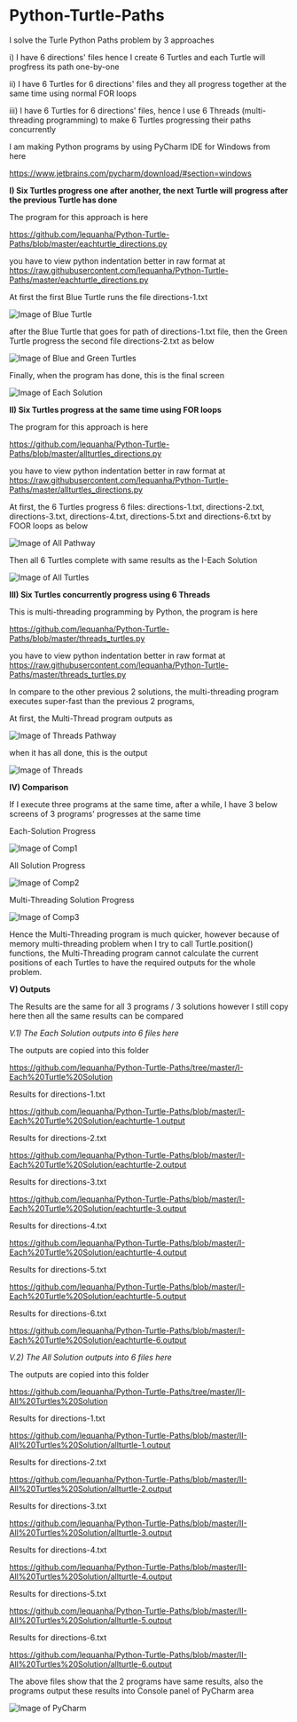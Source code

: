 # Python-Turtle-Paths

I solve the Turle Python Paths problem by 3 approaches

i) I have 6 directions' files hence I create 6 Turtles and each Turtle will progfress its path one-by-one

ii) I have 6 Turtles for 6 directions' files and they all progress together at the same time using normal FOR loops

iii) I have 6 Turtles for 6 directions' files, hence I use 6 Threads (multi-threading programming) to make 6 Turtles progressing their paths concurrently

I am making Python programs by using PyCharm IDE for Windows from here

https://www.jetbrains.com/pycharm/download/#section=windows



**I) Six Turtles progress one after another, the next Turtle will progress after the previous Turtle has done**

The program for this approach is here 

https://github.com/lequanha/Python-Turtle-Paths/blob/master/eachturtle_directions.py

you have to view python indentation better in raw format at
https://raw.githubusercontent.com/lequanha/Python-Turtle-Paths/master/eachturtle_directions.py

At first the first Blue Turtle runs the file directions-1.txt

![Image of Blue Turtle](https://github.com/lequanha/Python-Turtle-Paths/blob/master/I-Each%20Turtle%20Solution/Each-Pathway.png)

after the Blue Turtle that goes for path of directions-1.txt file, then the Green Turtle progress the second file directions-2.txt as below

![Image of Blue and Green Turtles](https://github.com/lequanha/Python-Turtle-Paths/blob/master/I-Each%20Turtle%20Solution/Each-Path2.png)

Finally, when the program has done, this is the final screen

![Image of Each Solution](https://github.com/lequanha/Python-Turtle-Paths/blob/master/I-Each%20Turtle%20Solution/Each.png)


**II) Six Turtles progress at the same time using FOR loops**

The program for this approach is here 

https://github.com/lequanha/Python-Turtle-Paths/blob/master/allturtles_directions.py

you have to view python indentation better in raw format at
https://raw.githubusercontent.com/lequanha/Python-Turtle-Paths/master/allturtles_directions.py

At first, the 6 Turtles progress 6 files: directions-1.txt, directions-2.txt, directions-3.txt, directions-4.txt, directions-5.txt and directions-6.txt by FOOR loops as below

![Image of All Pathway](https://github.com/lequanha/Python-Turtle-Paths/blob/master/II-All%20Turtles%20Solution/All-Pathway.png)

Then all 6 Turtles complete with same results as the I-Each Solution

![Image of All Turtles](https://github.com/lequanha/Python-Turtle-Paths/blob/master/II-All%20Turtles%20Solution/All.png)


**III) Six Turtles concurrently progress using 6 Threads**

This is multi-threading programming by Python, the program is here

https://github.com/lequanha/Python-Turtle-Paths/blob/master/threads_turtles.py

you have to view python indentation better in raw format at
https://raw.githubusercontent.com/lequanha/Python-Turtle-Paths/master/threads_turtles.py

In compare to the other previous 2 solutions, the multi-threading program executes super-fast than the previous 2 programs,

At first, the Multi-Thread program outputs as 

![Image of Threads Pathway](https://github.com/lequanha/Python-Turtle-Paths/blob/master/III-Multi-Thread%20Solution/Threads-Pathway.png)

when it has all done, this is the output

![Image of Threads](https://github.com/lequanha/Python-Turtle-Paths/blob/master/III-Multi-Thread%20Solution/Threads.png)

**IV) Comparison**

If I execute three programs at the same time, after a while, I have 3 below screens of 3 programs' progresses at the same time

Each-Solution Progress

![Image of Comp1](https://github.com/lequanha/Python-Turtle-Paths/blob/master/III-Multi-Thread%20Solution/each_comparison.png)

All Solution Progress

![Image of Comp2](https://github.com/lequanha/Python-Turtle-Paths/blob/master/III-Multi-Thread%20Solution/all_comparison.png)

Multi-Threading Solution Progress

![Image of Comp3](https://github.com/lequanha/Python-Turtle-Paths/blob/master/III-Multi-Thread%20Solution/threads_comparison.png)

Hence the Multi-Threading program is much quicker, however because of memory multi-threading problem when I try to call Turtle.position() functions, the Multi-Threading program cannot calculate the current positions of each Turtles to have the required outputs for the whole problem.

**V) Outputs**

The Results are the same for all 3 programs / 3 solutions however I still copy here then all the same results can be compared

*V.1) The Each Solution outputs into 6 files here* 

The outputs are copied into this folder

https://github.com/lequanha/Python-Turtle-Paths/tree/master/I-Each%20Turtle%20Solution

Results for directions-1.txt

https://github.com/lequanha/Python-Turtle-Paths/blob/master/I-Each%20Turtle%20Solution/eachturtle-1.output

Results for directions-2.txt

https://github.com/lequanha/Python-Turtle-Paths/blob/master/I-Each%20Turtle%20Solution/eachturtle-2.output

Results for directions-3.txt

https://github.com/lequanha/Python-Turtle-Paths/blob/master/I-Each%20Turtle%20Solution/eachturtle-3.output

Results for directions-4.txt

https://github.com/lequanha/Python-Turtle-Paths/blob/master/I-Each%20Turtle%20Solution/eachturtle-4.output

Results for directions-5.txt

https://github.com/lequanha/Python-Turtle-Paths/blob/master/I-Each%20Turtle%20Solution/eachturtle-5.output

Results for directions-6.txt

https://github.com/lequanha/Python-Turtle-Paths/blob/master/I-Each%20Turtle%20Solution/eachturtle-6.output



*V.2) The All Solution outputs into 6 files here* 

The outputs are copied into this folder

https://github.com/lequanha/Python-Turtle-Paths/tree/master/II-All%20Turtles%20Solution
 
Results for directions-1.txt

https://github.com/lequanha/Python-Turtle-Paths/blob/master/II-All%20Turtles%20Solution/allturtle-1.output 

Results for directions-2.txt

https://github.com/lequanha/Python-Turtle-Paths/blob/master/II-All%20Turtles%20Solution/allturtle-2.output 

Results for directions-3.txt

https://github.com/lequanha/Python-Turtle-Paths/blob/master/II-All%20Turtles%20Solution/allturtle-3.output 

Results for directions-4.txt

https://github.com/lequanha/Python-Turtle-Paths/blob/master/II-All%20Turtles%20Solution/allturtle-4.output 

Results for directions-5.txt

https://github.com/lequanha/Python-Turtle-Paths/blob/master/II-All%20Turtles%20Solution/allturtle-5.output 

Results for directions-6.txt

https://github.com/lequanha/Python-Turtle-Paths/blob/master/II-All%20Turtles%20Solution/allturtle-6.output 


The above files show that the 2 programs have same results, also the programs output these results into Console panel of PyCharm area

![Image of PyCharm](https://github.com/lequanha/Python-Turtle-Paths/blob/master/PyCharm/PyCharm.png)










